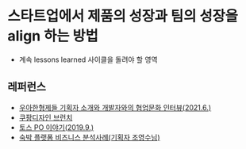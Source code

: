 # 스타트업에서 제품의 성장과 팀의 성장을 align 하는 방법 

  - 계속 lessons learned 사이클을 돌려야 할 영역

## 레퍼런스

  - [우아한형제들 기획자 소개와 개발자와의 협업문화 인터뷰(2021.6.)](https://techblog.woowahan.com/4122/)
  - [쿠팡디자인 브런치](https://brunch.co.kr/@coupangdesign#articles)
  - [토스 PO 이야기(2019.9.)](https://blog.toss.im/article/toss-productowner-interview)
  - [숙박 플랫폼 비즈니스 분석사례(기획자 조영수님)](https://yslab.kr/109)
  
